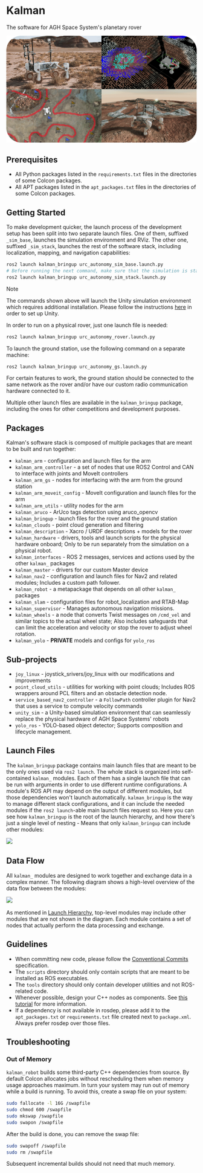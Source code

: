 # Kalman

The software for AGH Space System's planetary rover

![](./docs/cover.png)

## Prerequisites

- All Python packages listed in the `requirements.txt` files in the directories of some Colcon packages.
- All APT packages listed in the `apt_packages.txt` files in the directories of some Colcon packages.

## Getting Started

To make development quicker, the launch process of the development setup has been split into two separate launch files. One of them, suffixed `_sim_base`, launches the simulation environment and RViz. The other one, suffixed `_sim_stack`, launches the rest of the software stack, including localization, mapping, and navigation capabilities:

```bash
ros2 launch kalman_bringup urc_autonomy_sim_base.launch.py
# Before running the next command, make sure that the simulation is started and sensor messages are being published.
ros2 launch kalman_bringup urc_autonomy_sim_stack.launch.py
```

> [!NOTE]
> The commands shown above will launch the Unity simulation environment which requires additional installation.
> Please follow the instructions [here](https://github.com/agh-space-systems-rover/unity_sim#Getting-Started) in order to set up Unity.

In order to run on a physical rover, just one launch file is needed:

```bash
ros2 launch kalman_bringup urc_autonomy_rover.launch.py
```

To launch the ground station, use the following command on a separate machine:

```bash
ros2 launch kalman_bringup urc_autonomy_gs.launch.py
```

For certain features to work, the ground station should be connected to the same network as the rover and/or have our custom radio communication hardware connected to it.

Multiple other launch files are available in the `kalman_bringup` package, including the ones for other competitions and development purposes.

## Packages

Kalman's software stack is composed of multiple packages that are meant to be built and run together:

- `kalman_arm` - configuration and launch files for the arm
- `kalman_arm_controller` - a set of nodes that use ROS2 Control and CAN to interface with joints and MoveIt controllers
- `kalman_arm_gs` - nodes for interfacing with the arm from the ground station
- `kalman_arm_moveit_config` - MoveIt configuration and launch files for the arm
- `kalman_arm_utils` - utility nodes for the arm
- `kalman_aruco` - ArUco tags detection using aruco_opencv
- `kalman_bringup` - launch files for the rover and the ground station
- `kalman_clouds` - point cloud generation and filtering
- `kalman_description` - Xacro / URDF descriptions + models for the rover
- `kalman_hardware` - drivers, tools and launch scripts for the physical hardware onboard; Only to be run separately from the simulation on a physical robot.
- `kalman_interfaces` - ROS 2 messages, services and actions used by the other `kalman_` packages
- `kalman_master` - drivers for our custom Master device
- `kalman_nav2` - configuration and launch files for Nav2 and related modules; Includes a custom path follower.
- `kalman_robot` - a metapackage that depends on all other `kalman_` packages
- `kalman_slam` - configuration files for robot_localization and RTAB-Map
- `kalman_supervisor` - Manages autonomous navigation missions.
- `kalman_wheels` - a node that converts Twist messages on `/cmd_vel` and similar topics to the actual wheel state; Also includes safeguards that can limit the acceleration and velocity or stop the rover to adjust wheel rotation.
- `kalman_yolo` - **PRIVATE** models and configs for `yolo_ros`

## Sub-projects

- `joy_linux` - joystick_srivers/joy_linux with our modifications and improvements
- `point_cloud_utils` - utilities for working with point clouds; Includes ROS wrappers around PCL filters and an obstacle detection node.
- `service_based_nav2_controller` - a `FollowPath` controller plugin for Nav2 that uses a service to compute velocity commands
- `unity_sim` - a Unity-based simulation environment that can seamlessly replace the physical hardware of AGH Space Systems' robots
- `yolo_ros` - YOLO-based object detector; Supports composition and lifecycle management.

## Launch Files

The `kalman_bringup` package contains main launch files that are meant to be the only ones used via `ros2 launch`. The whole stack is organized into self-contained `kalman_` modules. Each of them has a single launch file that can be run with arguments in order to use different runtime configurations. A module's ROS API may depend on the output of different modules, but those dependencies won't launch automatically. `kalman_bringup` is the way to manage different stack configurations, and it can include the needed modules if the `ros2 launch`-able main launch files request so. Here you can see how `kalman_bringup` is the root of the launch hierarchy, and how there's just a single level of nesting - Means that only `kalman_bringup` can include other modules:

![](https://quickchart.io/graphviz?graph=digraph{kalman_bringup->kalman_description;kalman_bringup->kalman_hardware->kalman_master;kalman_bringup->kalman_slam;kalman_bringup->kalman_nav2;kalman_bringup->kalman_wheels;kalman_bringup->"...";})

## Data Flow

All `kalman_` modules are designed to work together and exchange data in a complex manner. The following diagram shows a high-level overview of the data flow between the modules:

![](https://quickchart.io/graphviz?graph=digraph{kalman_hardware->kalman_clouds[label="RGB-D"];kalman_hardware->kalman_slam[label="IMU,%20RGB-D"];kalman_clouds->kalman_slam[label="Point%20Cloud"];kalman_clouds->kalman_nav2[label="Point%20Cloud"];kalman_slam->kalman_nav2[label="Odometry"];kalman_nav2->kalman_wheels[label="Twist"];kalman_wheels->kalman_hardware[label="Wheel%20State"];kalman_supervisor->kalman_nav2[label="Send%20Goal"];kalman_nav2->kalman_supervisor[label="Goal%20Status"];kalman_hardware->kalman_aruco[label="RGB"];kalman_aruco->kalman_supervisor[label="Detections"];kalman_gs->kalman_supervisor[label="Objectives"];kalman_supervisor->kalman_hardware[label="Status%20Signaling"]})

As mentioned in [Launch Hierarchy](#launch-hierarchy), top-level modules may include other modules that are not shown in the diagram. Each module contains a set of nodes that actually perform the data processing and exchange.

## Guidelines

- When committing new code, please follow the [Conventional Commits](https://www.conventionalcommits.org/en/v1.0.0/) specification.
- The `scripts` directory should only contain scripts that are meant to be installed as ROS executables.
- The `tools` directory should only contain developer utilities and not ROS-related code.
- Whenever possible, design your C++ nodes as components. See [this tutorial](https://docs.ros.org/en/iron/Tutorials/Intermediate/Writing-a-Composable-Node.html) for more information.
- If a dependency is not available in rosdep, please add it to the `apt_packages.txt` or `requirements.txt` file created next to `package.xml`. Always prefer rosdep over those files.

## Troubleshooting

### Out of Memory

`kalman_robot` builds some third-party C++ dependencies from source. By default Colcon allocates jobs without rescheduling them when memory usage approaches maximum. In turn your system may run out of memory while a build is running. To avoid this, create a swap file on your system:

```bash
sudo fallocate -l 16G /swapfile
sudo chmod 600 /swapfile
sudo mkswap /swapfile
sudo swapon /swapfile
```

After the build is done, you can remove the swap file:

```bash
sudo swapoff /swapfile
sudo rm /swapfile
```

Subsequent incremental builds should not need that much memory.
